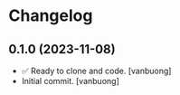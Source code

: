 Changelog
=========


0.1.0 (2023-11-08)
------------------
- ✅ Ready to clone and code. [vanbuong]
- Initial commit. [vanbuong]


